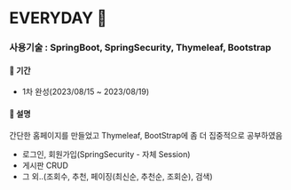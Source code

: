 # EVERYDAY 🌴


### 사용기술 : SpringBoot, SpringSecurity, Thymeleaf, Bootstrap
#### 📍 기간
* 1차 완성(2023/08/15 ~ 2023/08/19)
#### 📍 설명 
간단한 홈페이지를 만들었고 Thymeleaf, BootStrap에 좀 더 집중적으로 공부하였음
* 로그인, 회원가입(SpringSecurity - 자체 Session)
* 게시판 CRUD
* 그 외..(조회수, 추천, 페이징(최신순, 추천순, 조회순), 검색)


